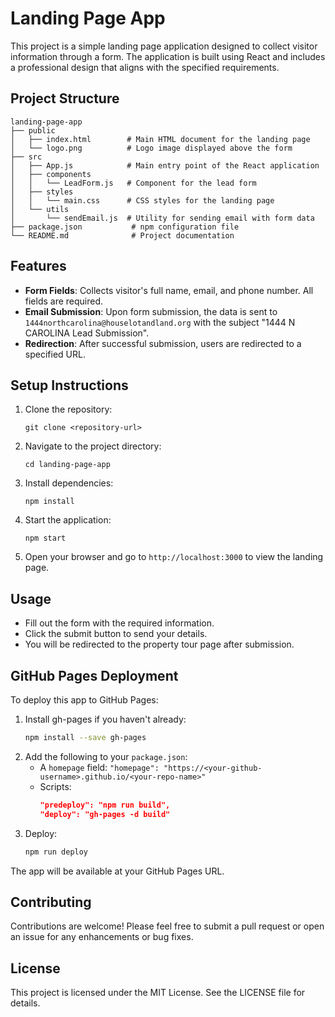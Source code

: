# Landing Page App

This project is a simple landing page application designed to collect visitor information through a form. The application is built using React and includes a professional design that aligns with the specified requirements.

## Project Structure

```
landing-page-app
├── public
│   ├── index.html        # Main HTML document for the landing page
│   └── logo.png          # Logo image displayed above the form
├── src
│   ├── App.js            # Main entry point of the React application
│   ├── components
│   │   └── LeadForm.js   # Component for the lead form
│   ├── styles
│   │   └── main.css      # CSS styles for the landing page
│   └── utils
│       └── sendEmail.js  # Utility for sending email with form data
├── package.json           # npm configuration file
└── README.md              # Project documentation
```

## Features

- **Form Fields**: Collects visitor's full name, email, and phone number. All fields are required.
- **Email Submission**: Upon form submission, the data is sent to `1444northcarolina@houselotandland.org` with the subject "1444 N CAROLINA Lead Submission".
- **Redirection**: After successful submission, users are redirected to a specified URL.

## Setup Instructions

1. Clone the repository:
   ```
   git clone <repository-url>
   ```

2. Navigate to the project directory:
   ```
   cd landing-page-app
   ```

3. Install dependencies:
   ```
   npm install
   ```

4. Start the application:
   ```
   npm start
   ```

5. Open your browser and go to `http://localhost:3000` to view the landing page.

## Usage

- Fill out the form with the required information.
- Click the submit button to send your details.
- You will be redirected to the property tour page after submission.

## GitHub Pages Deployment

To deploy this app to GitHub Pages:

1. Install gh-pages if you haven't already:
   ```zsh
   npm install --save gh-pages
   ```
2. Add the following to your `package.json`:
   - A `homepage` field: `"homepage": "https://<your-github-username>.github.io/<your-repo-name>"`
   - Scripts:
     ```json
     "predeploy": "npm run build",
     "deploy": "gh-pages -d build"
     ```
3. Deploy:
   ```zsh
   npm run deploy
   ```

The app will be available at your GitHub Pages URL.

## Contributing

Contributions are welcome! Please feel free to submit a pull request or open an issue for any enhancements or bug fixes.

## License

This project is licensed under the MIT License. See the LICENSE file for details.